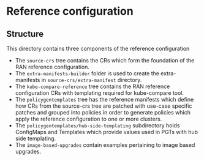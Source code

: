 # Reference configuration

## Structure
This directory contains three components of the reference configuration
 - The `source-crs` tree contains the CRs which form the foundation of
   the RAN reference configuration.
 - The `extra-manifests-builder` folder is used to create the extra-manifests in `source-crs/extra-manifest` directory.
 - The `kube-compare-reference` tree contains the RAN reference configuration CRs with templating required for kube-compare tool.
 - The `policygentemplates` tree has the reference manifests which define how CRs from the
   source-crs tree are patched with use-case specific patches and grouped into policies in order to generate policies which apply the reference configuration to one or more clusters.
 - The `policygentemplates/hub-side-templating` subdirectory holds ConfigMaps and Templates which provide values used in PGTs with hub side templating.
 - The `image-based-upgrades` contain examples pertaining to image based upgrades.